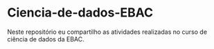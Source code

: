 # Ciencia-de-dados-EBAC

Neste repositório eu compartilho as atividades realizadas no curso de ciência de dados da EBAC.

